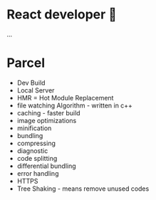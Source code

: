 # React developer 🚀


...

# Parcel 
- Dev Build
- Local Server
- HMR = Hot Module Replacement 
- file watching Algorithm - written in c++
- caching - faster build
- image optimizations
- minification
- bundling
- compressing 
- diagnostic 
- code splitting
- differential bundling 
- error handling
- HTTPS
- Tree Shaking - means remove unused codes
 